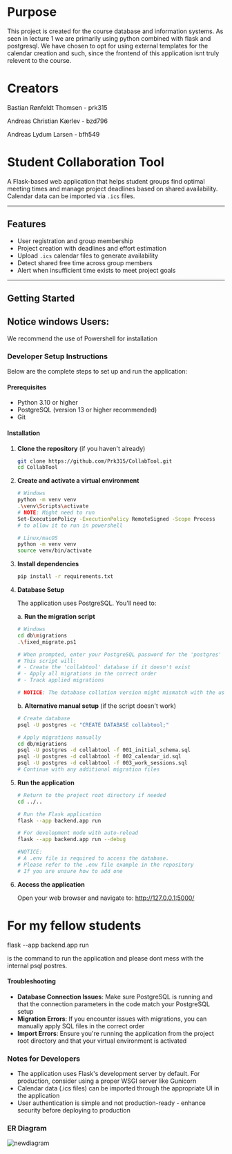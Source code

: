 # Purpose
This project is created for the course database and information systems. As seen in lecture 1 we are primarily using python combined with flask and postgresql. We have chosen to opt for using external templates for the calendar creation and such, since the frontend of this application isnt truly relevent to the course.

# Creators
Bastian Rønfeldt Thomsen - prk315

Andreas Christian Kærlev - bzd796

Andreas Lydum Larsen - bfh549

# Student Collaboration Tool
A Flask-based web application that helps student groups find optimal meeting times and manage project deadlines based on shared availability. Calendar data can be imported via `.ics` files.

---

## Features

- User registration and group membership
- Project creation with deadlines and effort estimation
- Upload `.ics` calendar files to generate availability
- Detect shared free time across group members
- Alert when insufficient time exists to meet project goals

---

## Getting Started
## Notice windows Users:
We recommend the use of Powershell for installation
### Developer Setup Instructions

Below are the complete steps to set up and run the application:

#### Prerequisites
- Python 3.10 or higher
- PostgreSQL (version 13 or higher recommended)
- Git

#### Installation


1. **Clone the repository** (if you haven't already)
   ```bash
   git clone https://github.com/Prk315/CollabTool.git
   cd CollabTool
   ```

2. **Create and activate a virtual environment**
   ```bash
   # Windows
   python -m venv venv
   .\venv\Scripts\activate
   # NOTE: Might need to run
   Set-ExecutionPolicy -ExecutionPolicy RemoteSigned -Scope Process
   # to allow it to run in powershell

   # Linux/macOS
   python -m venv venv
   source venv/bin/activate
   ```

3. **Install dependencies**
   ```bash
   pip install -r requirements.txt
   ```

4. **Database Setup**
   
   The application uses PostgreSQL. You'll need to:
   
   a. **Run the migration script**
   ```bash
   # Windows
   cd db\migrations
   .\fixed_migrate.ps1
   
   # When prompted, enter your PostgreSQL password for the 'postgres' user
   # This script will:
   # - Create the 'collabtool' database if it doesn't exist
   # - Apply all migrations in the correct order
   # - Track applied migrations

   # NOTICE: The database collation version might mismatch with the users version. run REFRESH COLLATION VERSION if needed
   ```

   b. **Alternative manual setup** (if the script doesn't work)
   ```bash
   # Create database
   psql -U postgres -c "CREATE DATABASE collabtool;"
   
   # Apply migrations manually
   cd db/migrations
   psql -U postgres -d collabtool -f 001_initial_schema.sql
   psql -U postgres -d collabtool -f 002_calendar_id.sql
   psql -U postgres -d collabtool -f 003_work_sessions.sql
   # Continue with any additional migration files
   ```

5. **Run the application**
   ```bash
   # Return to the project root directory if needed
   cd ../..
   
   # Run the Flask application
   flask --app backend.app run
   
   # For development mode with auto-reload
   flask --app backend.app run --debug
   
   #NOTICE:
   # A .env file is required to access the database.
   # Please refer to the .env file example in the repository
   # If you are unsure how to add one
   ```

6. **Access the application**
   
   Open your web browser and navigate to: http://127.0.0.1:5000/

# For my fellow students

flask --app backend.app run         

is the command to run the application and please dont mess with the internal psql postres.

#### Troubleshooting

- **Database Connection Issues**: Make sure PostgreSQL is running and that the connection parameters in the code match your PostgreSQL setup
- **Migration Errors**: If you encounter issues with migrations, you can manually apply SQL files in the correct order
- **Import Errors**: Ensure you're running the application from the project root directory and that your virtual environment is activated

### Notes for Developers

- The application uses Flask's development server by default. For production, consider using a proper WSGI server like Gunicorn
- Calendar data (.ics files) can be imported through the appropriate UI in the application
- User authentication is simple and not production-ready - enhance security before deploying to production

### ER Diagram

![newdiagram](https://github.com/user-attachments/assets/4638ff67-1cda-46b4-859f-d8d0f1209a1c)

